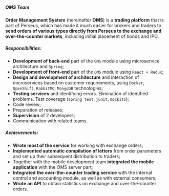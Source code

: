 ##### OMS Team

**Order Management System** (hereinafter **OMS**) is a **trading platform** that is part of Perseus,
which has made it much easier for brokers and traders to **send orders of various types directly
from Perseus to the exchange and over-the-counter markets**, including initial placement of bonds
and IPO.

##### Responsibilities:

- **Development of back-end** part of the `OMS` module using microservice architecture and `Spring`;
- **Development of front-end** part of the `OMS` module using `React + Redux`;
- **Design and development of architecture** and interaction of microservices based on customer
  requirements, using `Docker`, `OpenShift`, `RabbitMQ`, `MongoDB` technologies;
- **Testing services** and identifying errors. Elimination of identified problems. Test
  coverage (`spring test`, `junit`, `mockito`);
- Code review;
- Preparation of releases;
- **Supervision** of 2 developers;
- Communication with related teams.

##### Achievements:

- **Wrote most of the service** for working with exchange orders;
- **Implemented automatic compilation of letters** from order parameters and set up their subsequent
  distribution to traders;
- Together with the mobile development team **integrated the mobile application** with the OMS
  server part;
- **Integrated the over-the-counter trading service** with the internal control and accounting
  module, as well as with external consumers;
- **Wrote an API** to obtain statistics on exchange and over-the-counter orders.